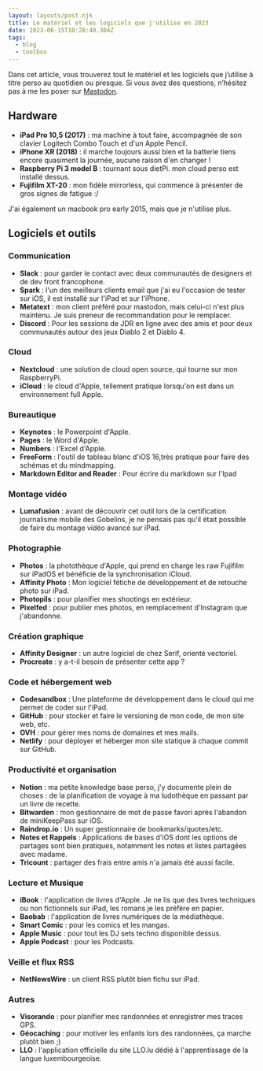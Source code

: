 ```yaml
---
layout: layouts/post.njk
title: Le matériel et les logiciels que j'utilise en 2023
date: 2023-06-15T10:28:40.304Z
tags:
  - blog
  - toolbox
---
```

Dans cet article, vous trouverez tout le matériel et les logiciels que j’utilise à titre perso au quotidien ou presque.
Si vous avez des questions, n’hésitez pas à me les poser sur [Mastodon](https://mastodon.social/@nbirckel).

## Hardware

* **iPad Pro 10,5 (2017)** : ma machine à tout faire, accompagnée de son clavier Logitech Combo Touch et d'un Apple Pencil.
* **iPhone XR (2018)** : il marche toujours aussi bien et la batterie tiens encore quasiment la journée, aucune raison d'en changer !
* **Raspberry Pi 3 model B** : tournant sous dietPi. mon cloud perso est installé dessus.
* **Fujifilm XT-20** : mon fidèle mirrorless, qui commence à présenter de gros signes de fatigue :/

J'ai également un macbook pro early 2015, mais que je n'utilise plus.

## Logiciels et outils

### Communication

* **Slack** : pour garder le contact avec deux communautés de designers et de dev front francophone.
* **Spark** : l'un des meilleurs clients email que j'ai eu l'occasion de tester sur iOS, il est installé sur l'iPad et sur l'iPhone.
* **Metatext** : mon client préféré pour mastodon, mais celui-ci n'est plus maintenu. Je suis preneur de recommandation pour le remplacer.
* **Discord** : Pour les sessions de JDR en ligne avec des amis et pour deux communautés autour des jeux Diablo 2 et Diablo 4.

### Cloud

* **Nextcloud** : une solution de cloud open source, qui tourne sur mon RaspberryPi.
* **iCloud** : le cloud d'Apple, tellement pratique lorsqu'on est dans un environnement full Apple.

### Bureautique

* **Keynotes** : le Powerpoint d'Apple.
* **Pages** : le Word d'Apple.
* **Numbers** : l'Excel d'Apple.
* **FreeForm** : l'outil de tableau blanc d'iOS 16,très pratique pour faire des schémas et du mindmapping.
* **M﻿arkdown Editor and Reader** : Pour écrire du markdown sur l'Ipad

### Montage vidéo

* **Lumafusion** : avant de découvrir cet outil lors de la certification journalisme mobile des Gobelins, je ne pensais pas qu'il était possible de faire du montage vidéo avancé sur iPad.

### Photographie

* **Photos** : la photothèque d'Apple, qui prend en charge les raw Fujifilm sur iPadOS et bénéficie de la synchronisation iCloud.
* **Affinity Photo** : Mon logiciel fétiche de développement et de retouche photo sur iPad.
* **Photopils** : pour planifier mes shootings en extérieur.
* **Pixelfed** : pour publier mes photos, en remplacement d'Instagram que j'abandonne.

### Création graphique

* **Affinity Designer** : un autre logiciel de chez Serif, orienté vectoriel.
* **Procreate** : y a-t-il besoin de présenter cette app ?

### Code et hébergement web

* **Codesandbox** : Une plateforme de développement dans le cloud qui me permet de coder sur l'iPad.
* **GitHub** : pour stocker et faire le versioning de mon code, de mon site web, etc.
* **OVH** : pour gérer mes noms de domaines et mes mails.
* **Netlify** : pour déployer et héberger mon site statique à chaque commit sur GitHub.

### Productivité et organisation

* **Notion** : ma petite knowledge base perso, j'y documente plein de choses : de la planification de voyage à ma ludothèque en passant par un livre de recette.
* **Bitwarden** : mon gestionnaire de mot de passe favori après l'abandon de miniKeepPass sur iOS.
* **Raindrop.io** : Un super gestionnaire de bookmarks/quotes/etc.
* **Notes et Rappels** : Applications de bases d'iOS dont les options de partages sont bien pratiques, notamment les notes et listes partagées avec madame.
* **Tricount** : partager des frais entre amis n'a jamais été aussi facile.

### Lecture et Musique

* **iBook** : l'application de livres d'Apple. Je ne lis que des livres techniques ou non fictionnels sur iPad, les romans je les préfère en papier.
* **Baobab** : l'application de livres numériques de la médiathèque.
* **Smart Comic** : pour les comics et les mangas.
* **Apple Music** : pour tout les DJ sets techno disponible dessus.
* **Apple Podcast** : pour les Podcasts.

### Veille et flux RSS

* **NetNewsWire** : un client RSS plutôt bien fichu sur iPad.

### Autres

* **Visorando**  : pour planifier mes randonnées et enregistrer mes traces GPS.
* **Géocaching** : pour motiver les enfants lors des randonnées, ça marche plutôt bien ;)
* **LLO** : l'application officielle du site LLO.lu dédié à l'apprentissage de la langue luxembourgeoise.